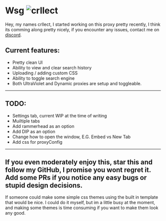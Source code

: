 # **__Wsg__**  <img src="https://komarev.com/ghpvc/?username=crllect&color=e70052&style=for-the-badge&label=Bugs+In+My+Code" alt="crllect" />
<!-- used colors: 24410c, e70052, 25252a, 141414, ce244c -->
Hey, my names crllect, I started working on this proxy pretty recently, I think its comming along pretty nicely, if you encounter any issues, contact me on [discord](https://discord.com/users/713488984596021291).

## Current features:
 - Pretty clean UI
 - Ability to view and clear search history
 - Uploading / adding custom CSS
 - Ability to toggle search engine
 - Both UltraViolet and Dynamic proxies are setup and toggleable.
---
## TODO:
 - Settings tab, current WIP at the time of writing
 - Muiltiple tabs
 - Add rammerhead as an option
 - Add DIP as an option
 - Change how to open the window, E.G. Embed vs New Tab
 - Add css for proxyConfig
---
If you even moderately enjoy this, star this and follow my GitHub, I promise you wont regret it.
Add some PRs if you notice any easy bugs or stupid design decisions.
---
If someone could make some simple css themes using the built in template that would be nice. I could do it myself, but im a little busy at the moment, and making some themes is time consuming if you want to make them look any good.
